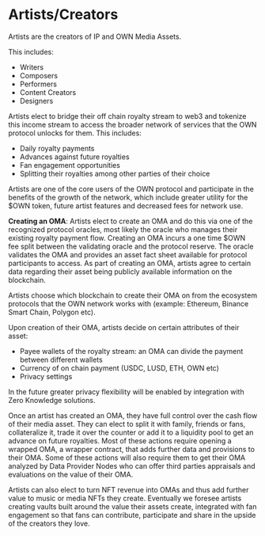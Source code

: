 # Artists/Creators

Artists are the creators of IP and OWN Media Assets.&#x20;

This includes:

* Writers
* Composers
* Performers
* Content Creators
* Designers

Artists elect to bridge their off chain royalty stream to web3 and tokenize this income stream to access the broader network of services that the OWN protocol unlocks for them. This includes:

* Daily royalty payments
* Advances against future royalties
* Fan engagement opportunities
* Splitting their royalties among other parties of their choice

Artists are one of the core users of the OWN protocol and participate in the benefits of the growth of the network, which include greater utility for the $OWN token, future artist features and decreased fees for network use.

**Creating an OMA**: Artists elect to create an OMA and do this via one of the recognized protocol oracles, most likely the oracle who manages their existing royalty payment flow. Creating an OMA incurs a one time $OWN fee split between the validating oracle and the protocol reserve. The oracle validates the OMA and provides an asset fact sheet available for protocol participants to access. As part of creating an OMA, artists agree to certain data regarding their asset being publicly available information on the blockchain.

Artists choose which blockchain to create their OMA on from the ecosystem protocols that the OWN network works with (example: Ethereum, Binance Smart Chain, Polygon etc).

Upon creation of their OMA, artists decide on certain attributes of their asset:

* Payee wallets of the royalty stream: an OMA can divide the payment between different wallets&#x20;
* Currency of on chain payment (USDC, LUSD, ETH, OWN etc)
* Privacy settings

In the future greater privacy flexibility will be enabled by integration with Zero Knowledge solutions.

Once an artist has created an OMA, they have full control over the cash flow of their media asset. They can elect to split it with family, friends or fans, collateralize it, trade it over the counter or add it to a liquidity pool to get an advance on future royalties. Most of these actions require opening a wrapped OMA, a wrapper contract, that adds further data and provisions to their OMA. Some of these actions will also require them to get their OMA analyzed by Data Provider Nodes who can offer third parties appraisals and evaluations on the value of their OMA.

Artists can also elect to turn NFT revenue into OMAs and thus add further value to music or media NFTs they create. Eventually we foresee artists creating vaults built around the value their assets create, integrated with fan engagement so that fans can contribute, participate and share in the upside of the creators they love.

